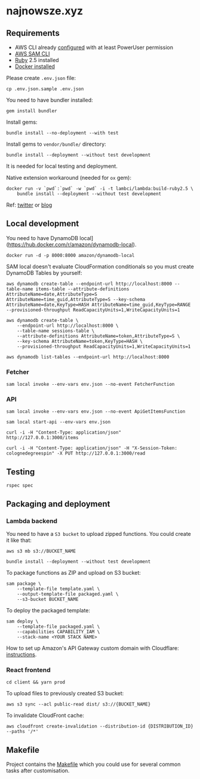 # najnowsze.xyz

## Requirements

* AWS CLI already [configured](https://docs.aws.amazon.com/cli/latest/userguide/cli-chap-configure.html) with at least PowerUser permission
* [AWS SAM CLI](https://aws.amazon.com/serverless/sam/)
* [Ruby](https://www.ruby-lang.org/en/documentation/installation/) 2.5 installed
* [Docker installed](https://www.docker.com/community-edition)

Please create `.env.json` file:
```
cp .env.json.sample .env.json
```

You need to have bundler installed:
```
gem install bundler
```

Install gems:
```
bundle install --no-deployment --with test
```

Install gems to `vendor/bundle/` directory:
```
bundle install --deployment --without test development
```
It is needed for local testing and deployment.

Native extension workaround (needed for `ox` gem):
```
docker run -v `pwd`:`pwd` -w `pwd` -i -t lambci/lambda:build-ruby2.5 \
    bundle install --deployment --without test development
```
Ref: [twitter](https://twitter.com/alexwwood/status/1068421791918448640) or [blog](https://www.cookieshq.co.uk/posts/how-to-build-a-serverless-twitter-bot-with-ruby-and-aws-lambda)


## Local development
You need to have DynamoDB local](https://hub.docker.com/r/amazon/dynamodb-local).
```
docker run -d -p 8000:8000 amazon/dynamodb-local
```

SAM local doesn't evaluate CloudFormation conditionals so you must create DynamoDB Tables by yourself:
```
aws dynamodb create-table --endpoint-url http://localhost:8000 --table-name items-table --attribute-definitions AttributeName=date,AttributeType=S AttributeName=time_guid,AttributeType=S --key-schema AttributeName=date,KeyType=HASH AttributeName=time_guid,KeyType=RANGE --provisioned-throughput ReadCapacityUnits=1,WriteCapacityUnits=1
```

```
aws dynamodb create-table \
    --endpoint-url http://localhost:8000 \
    --table-name sessions-table \
    --attribute-definitions AttributeName=token,AttributeType=S \
    --key-schema AttributeName=token,KeyType=HASH \
    --provisioned-throughput ReadCapacityUnits=1,WriteCapacityUnits=1
```

```
aws dynamodb list-tables --endpoint-url http://localhost:8000
```

### Fetcher
```
sam local invoke --env-vars env.json --no-event FetcherFunction
```

### API
```
sam local invoke --env-vars env.json --no-event ApiGetItemsFunction
```

```
sam local start-api --env-vars env.json
```

```
curl -i -H "Content-Type: application/json" http://127.0.0.1:3000/items
```

```
curl -i -H "Content-Type: application/json" -H "X-Session-Token: colognedegreespin" -X PUT http://127.0.0.1:3000/read
```

## Testing
```
rspec spec
```

## Packaging and deployment
### Lambda backend

You need to have a `S3 bucket` to upload zipped functions. You could create it like that:
```
aws s3 mb s3://BUCKET_NAME
```

```
bundle install --deployment --without test development
```

To package functions as ZIP and upload on S3 bucket:
```
sam package \
    --template-file template.yaml \
    --output-template-file packaged.yaml \
    --s3-bucket BUCKET_NAME
```

To deploy the packaged template:
```
sam deploy \
    --template-file packaged.yaml \
    --capabilities CAPABILITY_IAM \
    --stack-name <YOUR STACK NAME>
```

How to set up Amazon's API Gateway custom domain with Cloudflare: [instructions](http://www.leanx.eu/tutorials/set-up-amazons-api-gateway-custom-domain-with-cloudflare).

### React frontend
```
cd client && yarn prod
```

To upload files to previously created S3 bucket:
```
aws s3 sync --acl public-read dist/ s3://{BUCKET_NAME}
``` 

To invalidate CloudFront cache:
```
aws cloudfront create-invalidation --distribution-id {DISTRIBUTION_ID} --paths '/*'
```

## Makefile
Project contains the [Makefile](Makefile) which you could use for several common tasks after customisation.